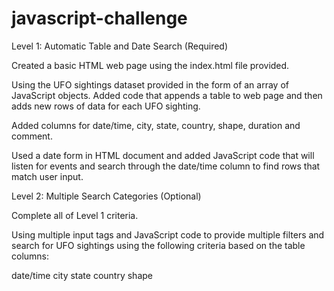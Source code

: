 # javascript-challenge

Level 1: Automatic Table and Date Search (Required)


Created a basic HTML web page using the index.html file provided.


Using the UFO sightings dataset provided in the form of an array of JavaScript objects. Added code that appends a table to web page and then adds new rows of data for each UFO sighting.

Added columns for date/time, city, state, country, shape, duration and comment.

Used a date form in HTML document and added JavaScript code that will listen for events and search through the date/time column to find rows that match user input.


Level 2: Multiple Search Categories (Optional)

Complete all of Level 1 criteria.

Using multiple input tags and JavaScript code to provide multiple filters and search for UFO sightings using the following criteria based on the table columns:

date/time
city
state
country
shape
